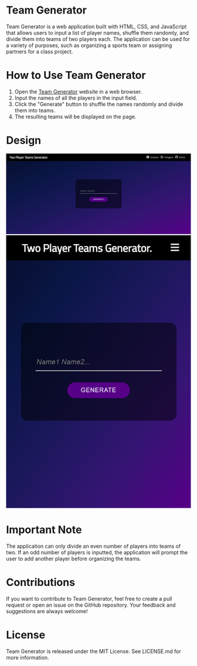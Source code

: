 # Team Generator
Team Generator is a web application built with HTML, CSS, and JavaScript that allows users to input a list of player names, shuffle them randomly, and divide them into teams of two players each. The application can be used for a variety of purposes, such as organizing a sports team or assigning partners for a class project.

# How to Use Team Generator
1. Open the [Team Generator](https://kriskoagm.github.io/team-generator/) website in a web browser.
2. Input the names of all the players in the input field.
3. Click the "Generate" button to shuffle the names randomly and divide them into teams.
4. The resulting teams will be displayed on the page.

# Design
![](./design/desktop.png)
![](./design/mobile.png)

# Important Note
The application can only divide an even number of players into teams of two. If an odd number of players is inputted, the application will prompt the user to add another player before organizing the teams.

# Contributions
If you want to contribute to Team Generator, feel free to create a pull request or open an issue on the GitHub repository. Your feedback and suggestions are always welcome!

# License
Team Generator is released under the MIT License. See LICENSE.md for more information.
